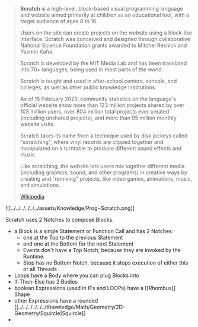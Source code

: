 
> **Scratch** is a high-level, block-based visual programming language 
> and website aimed primarily at children as an educational tool, 
> with a target audience of ages 8 to 16. 
> 
> Users on the site can create projects on the website using a block-like interface. 
> Scratch was conceived and designed through collaborative National Science Foundation grants 
> awarded to Mitchel Resnick and Yasmin Kafai. 
> 
> Scratch is developed by the MIT Media Lab and has been translated into 70+ languages, 
> being used in most parts of the world. 
> 
> Scratch is taught and used in after-school centers, schools, and colleges, 
> as well as other public knowledge institutions. 
> 
> As of 15 February 2023, community statistics on the language's official website 
> show more than 123 million projects shared by over 103 million users, 
> over 804 million total projects ever created (including unshared projects), 
> and more than 95 million monthly website visits.
> 
> Scratch takes its name from a technique used by disk jockeys called "scratching", 
> where vinyl records are clipped together and manipulated on a turntable 
> to produce different sound effects and music. 
> 
> Like scratching, the website lets users mix together different media 
> (including graphics, sound, and other programs) in creative ways 
> by creating and "remixing" projects, like video games, animations, music, and simulations.
>
> [Wikipedia](https://en.wikipedia.org/wiki/Scratch%20(programming%20language))

![[../../../../../../assets/Knowledge/Prog~Scratch.png]] 

Scratch uses 2 Notches to compose Blocks. 
- a Block is a single Statement or Function Call and has 2 Notches: 
	- one at the Top to the previous Statement 
	- and one at the Bottom for the next Statement 
	- Events don't have a Top Notch, because they are invoked by the Runtime. 
	- Stop has no Bottom Notch, because it stops execution of either this or all Threads 
- Loops have a Body where you can plug Blocks into 
- If-Then-Else has 2 Bodies 
- boolean Expressions (used in IFs and LOOPs) have a [[Rhombus]] Shape 
- other Expressions have a rounded [[../../../../../../Knowledge/Math/Geometry/2D-Geometry/Squircle|Squircle]] 
- 

